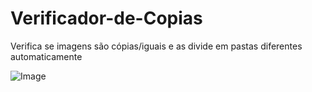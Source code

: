 # Verificador-de-Copias
Verifica se imagens são cópias/iguais e as divide em pastas diferentes automaticamente

![Image](https://github.com/user-attachments/assets/09497700-e770-4b77-967c-4d0c28f1047a)
